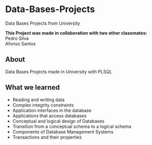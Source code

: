 # Data-Bases-Projects
Data Bases Projects from University

**This Project was made in collaboration with two other classmates:**<br>
Pedro Silva <br>
Afonso Santos <br> 

## About
Data Bases Projects made in University with PLSQL

## What we learned
  - Reading and writing data
  - Complex integrity constraints
  - Application interfaces in the database
  - Applications that access databases
  - Conceptual and logical design of Databases
  - Transition from a conceptual schema to a logical schema
  - Components of Database Management Systems
  - Transactions and their properties
